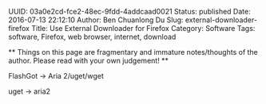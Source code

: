 UUID: 03a0e2cd-fce2-48ec-9fdd-4addcaad0021
Status: published
Date: 2016-07-13 22:12:10
Author: Ben Chuanlong Du
Slug: external-downloader-firefox
Title: Use External Downloader for Firefox
Category: Software
Tags: software, Firefox, web browser, internet, download

**
Things on this page are
fragmentary and immature notes/thoughts of the author.
Please read with your own judgement!
**

FlashGot -> Aria 2/uget/wget

uget -> aria2
